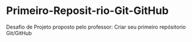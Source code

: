 # Primeiro-Reposit-rio-Git-GitHub
Desafio de Projeto proposto pelo professor: Criar seu primeiro repósitorio Git/GitHub
